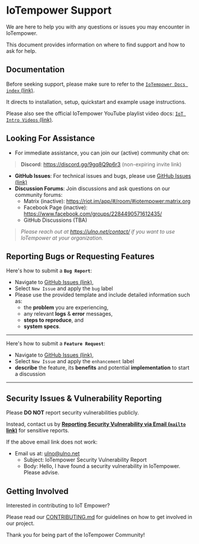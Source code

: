 # IoTempower Support

We are here to help you with any questions or issues you may encounter in IoTempower. 

This document provides information on where to find support and how to ask for help.

## Documentation

Before seeking support, please make sure to refer to the [`IoTempower Docs index` (link)](https://github.com/iotempire/iotempower/blob/master/doc/index-doc.rst).

It directs to installation, setup, quickstart and example usage instructions.

Please also see the official IoTempower YouTube playlist video docs: [`IoT Intro Videos` (link)](https://www.youtube.com/playlist?list=PLlppUpfgGsvkfAGJ38_mzQc1-_Z7bNOgq).

## Looking For Assistance

- For immediate assistance, you can join our (active) community chat on:
> **Discord**: https://discord.gg/9gq8Q9p6r3 (non-expiring invite link)

- **GitHub Issues**: For technical issues and bugs, please use [GitHub Issues (link)](https://github.com/iotempire/iotempower/issues)
- **Discussion Forums**: Join discussions and ask questions on our community forums:
  - Matrix (inactive): https://riot.im/app/#/room/#iotempower:matrix.org
  - Facebook Page (inactive): https://www.facebook.com/groups/2284490571612435/
  - GitHub Discussions (TBA)

> *Please reach out at https://ulno.net/contact/ if you want to use IoTempower at your organization.*

## Reporting Bugs or Requesting Features

Here's how to submit a **`Bug Report`**: 
- Navigate to [GitHub Issues (link)](https://github.com/iotempire/iotempower/issues),
- Select `New Issue` and apply the `bug` label
- Please use the provided template and include detailed information such as:
  - the **problem** you are experiencing, 
  - any relevant **logs** & **error** messages, 
  - **steps to reproduce**, and 
  - **system specs**. 

---
Here's how to submit a **`Feature Request`**: 
- Navigate to [GitHub Issues (link)](https://github.com/iotempire/iotempower/issues),
- Select `New Issue` and apply the `enhancement` label
- **describe** the feature, its **benefits** and potential **implementation** to start a discussion
---


## Security Issues & Vulnerability Reporting

Please **DO NOT** report security vulnerabilities publicly. 

Instead, contact us by **<a href="mailto:ulno@ulno.net?&subject=IoTempower Security Vulnerability Report&body=Hello,%20I%20have%20found%20a%20security%20vulnerability%20in%20IoTempower.%20Please%20advise.">Reporting Security Vulnerability via Email (`mailto` link)</a>** for sensitive reports.

If the above email link does not work:
- Email us at: ulno@ulno.net
  - Subject: IoTempower Security Vulnerability Report
  - Body: Hello, I have found a security vulnerability in IoTempower. Please advise.


## Getting Involved

Interested in contributing to IoT Empower? 

Please read our [CONTRIBUTING.md](CONTRIBUTING.md) for guidelines on how to get involved in our project.

Thank you for being part of the IoTempower Community!

